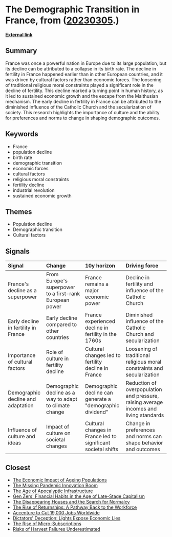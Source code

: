 # __The Demographic Transition in France__, from ([20230305](https://kghosh.substack.com/p/20230305).)

__[External link](https://worksinprogress.co/issue/frances-baby-bust)__



## Summary

France was once a powerful nation in Europe due to its large population, but its decline can be attributed to a collapse in its birth rate. The decline in fertility in France happened earlier than in other European countries, and it was driven by cultural factors rather than economic forces. The loosening of traditional religious moral constraints played a significant role in the decline of fertility. This decline marked a turning point in human history, as it led to sustained economic growth and the escape from the Malthusian mechanism. The early decline in fertility in France can be attributed to the diminished influence of the Catholic Church and the secularization of society. This research highlights the importance of culture and the ability for preferences and norms to change in shaping demographic outcomes.

## Keywords

* France
* population decline
* birth rate
* demographic transition
* economic forces
* cultural factors
* religious moral constraints
* fertility decline
* industrial revolution
* sustained economic growth

## Themes

* Population decline
* Demographic transition
* Cultural factors

## Signals

| Signal                               | Change                                                  | 10y horizon                                                   | Driving force                                                                          |
|:-------------------------------------|:--------------------------------------------------------|:--------------------------------------------------------------|:---------------------------------------------------------------------------------------|
| France's decline as a superpower     | From Europe's superpower to a first-rank European power | France remains a major economic power                         | Decline in fertility and influence of the Catholic Church                              |
| Early decline in fertility in France | Early decline compared to other countries               | France experienced decline in fertility in the 1760s          | Diminished influence of the Catholic Church and secularization                         |
| Importance of cultural factors       | Role of culture in fertility decline                    | Cultural changes led to fertility decline in France           | Loosening of traditional religious moral constraints and secularization                |
| Demographic decline and adaptation   | Demographic decline as a way to adapt to climate change | Demographic decline can generate a "demographic dividend"     | Reduction of overpopulation and pressure, raising average incomes and living standards |
| Influence of culture and ideas       | Impact of culture on societal changes                   | Cultural changes in France led to significant societal shifts | Change in preferences and norms can shape behavior and outcomes                        |

## Closest

* [The Economic Impact of Ageing Populations](bff595b72330d833dba477e2dc2a5656)
* [The Missing Pandemic Innovation Boom](99bc8113e8e7bacc050e12acdae75e14)
* [The Age of Apocalyptic Infrastructure](177a0857ffe0d07d48cd99a269f28a02)
* [Gen Zers' Financial Habits in the Age of Late-Stage Capitalism](1b41206075bb58ef4a1bcb8a6d82ffc0)
* [The Disappearing Houses and the Search for Normalcy](e825171606432c71606dc78b9bf86eee)
* [The Rise of Returnships: A Pathway Back to the Workforce](16492dc2f92cae2688e0f452eea5596b)
* [Accenture to Cut 19,000 Jobs Worldwide](ca4e056c63caa99162778073ba814ac1)
* [Dictators' Deception: Lights Expose Economic Lies](40c2db3bc4702bff2612a3faba89097a)
* [The Rise of Micro-Subscriptions](01dd20372573227317c7126faacfec9b)
* [Risks of Harvest Failures Underestimated](9bebaea9ed2c74b635c7ffbedc039556)